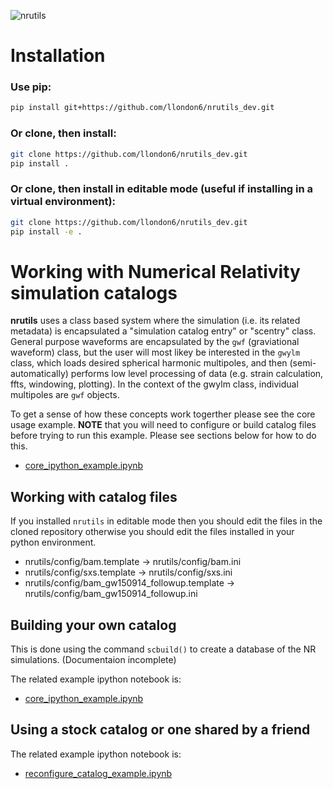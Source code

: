 ![nrutils](https://github.com/llondon6/nrutils_dev/blob/master/media/nrutils_banner.png?raw=true)

# Installation
### Use pip:
```bash
pip install git+https://github.com/llondon6/nrutils_dev.git
```
### Or clone, then install:
```bash
git clone https://github.com/llondon6/nrutils_dev.git
pip install .
```
### Or clone, then install in editable mode (useful if installing in a virtual environment):
```bash
git clone https://github.com/llondon6/nrutils_dev.git
pip install -e .
```

# Working with Numerical Relativity simulation catalogs

**nrutils** uses a class based system where the simulation (i.e. its related metadata) is encapsulated a "simulation catalog entry" or "scentry" class. General purpose waveforms are encapsulated by the `gwf` (graviational waveform) class, but the user will most likey be interested in the `gwylm` class, which loads desired spherical harmonic multipoles, and then (semi-automatically) performs low level processing of data (e.g. strain calculation, ffts, windowing, plotting). In the context of the gwylm class, individual multipoles are `gwf` objects.

To get a sense of how these concepts work togerther please see the core usage example. **NOTE** that you will need to configure or build catalog files before trying to run this example. Please see sections below for how to do this.
* [core_ipython_example.ipynb](https://github.com/llondon6/nrutils_dev/blob/master/examples/core_ipython_example.ipynb)

## Working with catalog files
If you installed `nrutils` in editable mode then you should edit the files in the cloned
repository otherwise you should edit the files installed in your python environment.

* nrutils/config/bam.template -> nrutils/config/bam.ini
* nrutils/config/sxs.template -> nrutils/config/sxs.ini
* nrutils/config/bam_gw150914_followup.template -> nrutils/config/bam_gw150914_followup.ini

## Building your own catalog

This is done using the command ```scbuild()``` to create a database of the NR simulations. (Documentaion incomplete) 

The related example ipython notebook is:
* [core_ipython_example.ipynb](https://github.com/llondon6/nrutils_dev/blob/master/examples/core_ipython_example.ipynb)

## Using a stock catalog or one shared by a friend
The related example ipython notebook is:
* [reconfigure_catalog_example.ipynb](https://github.com/llondon6/nrutils_dev/blob/master/examples/reconfigure_catalog_example.ipynb)
